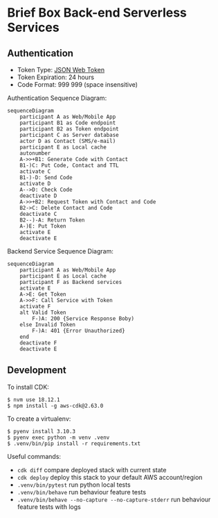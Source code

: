 # Brief Box Back-end Serverless Services

## Authentication

- Token Type: [JSON Web Token](https://jwt.io)
- Token Expiration: 24 hours
- Code Format: 999 999 (space insensitive)

Authentication Sequence Diagram:

```mermaid
sequenceDiagram
    participant A as Web/Mobile App
    participant B1 as Code endpoint
    participant B2 as Token endpoint
    participant C as Server database
    actor D as Contact (SMS/e-mail)
    participant E as Local cache
    autonumber
    A->>+B1: Generate Code with Contact
    B1-)C: Put Code, Contact and TTL
    activate C
    B1-)-D: Send Code
    activate D
    A-->D: Check Code
    deactivate D
    A->>+B2: Request Token with Contact and Code
    B2->C: Delete Contact and Code
    deactivate C
    B2--)-A: Return Token
    A-)E: Put Token
    activate E
    deactivate E
```

Backend Service Sequence Diagram:

```mermaid
sequenceDiagram
    participant A as Web/Mobile App
    participant E as Local cache
    participant F as Backend services
    activate E
    A->E: Get Token
    A->>F: Call Service with Token
    activate F
    alt Valid Token
        F-)A: 200 {Service Response Boby)
    else Invalid Token
        F-)A: 401 {Error Unauthorized}
    end
    deactivate F
    deactivate E
```


## Development

To install CDK:

```
$ nvm use 18.12.1
$ npm install -g aws-cdk@2.63.0
```

To create a virtualenv:

```
$ pyenv install 3.10.3
$ pyenv exec python -m venv .venv
$ .venv/bin/pip install -r requirements.txt
```

Useful commands:

 * `cdk diff`         compare deployed stack with current state
 * `cdk deploy`       deploy this stack to your default AWS account/region
 * `.venv/bin/pytest` run python local tests
 * `.venv/bin/behave` run behaviour feature tests
 * `.venv/bin/behave --no-capture --no-capture-stderr` run behaviour feature tests with logs
